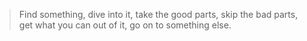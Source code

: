 > Find something, dive into it, take the good parts, skip the bad parts, get what you can out of it, go on to something else.
